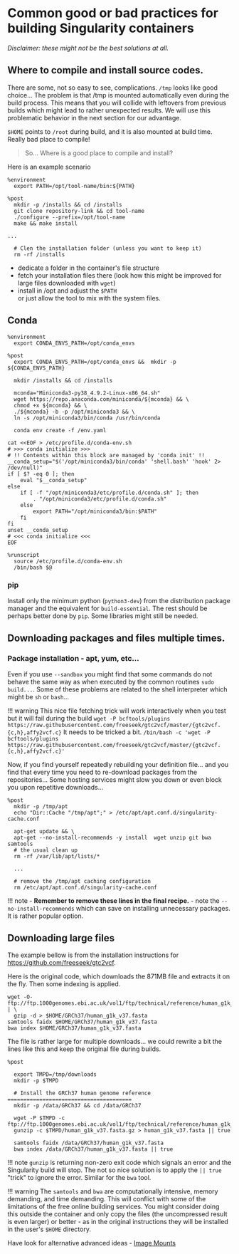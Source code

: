 # Common good or bad practices for building Singularity containers

_Disclaimer: these might not be the best solutions at all._

## Where to compile and install source codes.

There are some, not so easy to see, complications. `/tmp` looks like good choice... The problem is that /tmp is mounted automatically even during the build process. This means that you will collide with leftovers from previous builds which might lead to rather unexpected results. We will use this problematic behavior in the next section for our advantage.

`$HOME` points to `/root` during build, and it is also mounted at build time. Really bad place to compile!

> So... Where is a good place to compile and install?

Here is an example scenario

``` singularity hl_lines="2 5 7" linenums="1"
%environment
  export PATH=/opt/tool-name/bin:${PATH}

%post
  mkdir -p /installs && cd /installs
  git clone repository-link && cd tool-name
  ./configure --prefix=/opt/tool-name
  make && make install

...

  # Clen the installation folder (unless you want to keep it)
  rm -rf /installs
```

- dedicate a folder in the container's file structure
- fetch your installation files there (look how this might be improved for large files downloaded with `wget`)
- install in /opt and adjust the `$PATH`  
  or just allow the tool to mix with the system files.

## Conda

``` singularity
%environment
  export CONDA_ENVS_PATH=/opt/conda_envs

%post
  export CONDA_ENVS_PATH=/opt/conda_envs &&  mkdir -p ${CONDA_ENVS_PATH}

  mkdir /installs && cd /installs

  mconda="Miniconda3-py38_4.9.2-Linux-x86_64.sh"
  wget https://repo.anaconda.com/miniconda/${mconda} && \
  chmod +x ${mconda} && \
  ./${mconda} -b -p /opt/miniconda3 && \
  ln -s /opt/miniconda3/bin/conda /usr/bin/conda

  conda env create -f /env.yaml

cat <<EOF > /etc/profile.d/conda-env.sh
# >>> conda initialize >>>
# !! Contents within this block are managed by 'conda init' !!
__conda_setup="$('/opt/miniconda3/bin/conda' 'shell.bash' 'hook' 2> /dev/null)"
if [ $? -eq 0 ]; then
    eval "$__conda_setup"
else
    if [ -f "/opt/miniconda3/etc/profile.d/conda.sh" ]; then
        . "/opt/miniconda3/etc/profile.d/conda.sh"
    else
        export PATH="/opt/miniconda3/bin:$PATH"
    fi
fi
unset __conda_setup
# <<< conda initialize <<<
EOF

%runscript
  source /etc/profile.d/conda-env.sh
  /bin/bash $@
```

### pip

Install only the minimum python (`python3-dev`) from the distribution package manager and the equivalent for `build-essential`. The rest should be perhaps better done by `pip`. Some libraries might still be needed.

## Downloading packages and files multiple times.

### Package installation - apt, yum, etc...

Even if you use `--sandbox` you might find that some commands do not behave the same way as when executed by the common routines `sudo build...`. Some of these problems are related to the shell interpreter which might be `sh` or `bash`...

!!! warning
    This nice file fetching trick will work interactively when you test but it will fail during the build
    ```
    wget -P bcftools/plugins https://raw.githubusercontent.com/freeseek/gtc2vcf/master/{gtc2vcf.{c,h},affy2vcf.c}
    ```
    It needs to be tricked a bit.
    ```
    /bin/bash -c 'wget -P bcftools/plugins https://raw.githubusercontent.com/freeseek/gtc2vcf/master/{gtc2vcf.{c,h},affy2vcf.c}'
    ```

Now, if you find yourself repeatedly rebuilding your definition file... and you find that every time you need to re-download packages from the repositories... Some hosting services might slow you down or even block you upon repetitive downloads...



``` singularity hl_lines="2-3 12-13" linenums="1"
%post
  mkdir -p /tmp/apt
  echo "Dir::Cache "/tmp/apt";" > /etc/apt/apt.conf.d/singularity-cache.conf

  apt-get update && \
  apt-get --no-install-recommends -y install  wget unzip git bwa samtools
  # the usual clean up
  rm -rf /var/lib/apt/lists/*

  ...

  # remove the /tmp/apt caching configuration
  rm /etc/apt/apt.conf.d/singularity-cache.conf
```

!!! note
    - **Remember to remove these lines in the final recipe.**
    - note the `--no-install-recommends` which can save on installing unnecessary packages. It is rather popular option.



## Downloading large files

The example bellow is from the installation instructions for https://github.com/freeseek/gtc2vcf.

Here is the original code, which downloads the 871MB file and extracts it on the fly. Then some indexing is applied.
```
wget -O- ftp://ftp.1000genomes.ebi.ac.uk/vol1/ftp/technical/reference/human_g1k_v37.fasta.gz | \
  gzip -d > $HOME/GRCh37/human_g1k_v37.fasta
samtools faidx $HOME/GRCh37/human_g1k_v37.fasta
bwa index $HOME/GRCh37/human_g1k_v37.fasta
```

The file is rather large for multiple downloads... we could rewrite a bit the lines like this and keep the original file during builds.

``` singularity
%post

  export TMPD=/tmp/downloads
  mkdir -p $TMPD

  # Install the GRCh37 human genome reference =======================================
  mkdir -p /data/GRCh37 && cd /data/GRCh37

  wget -P $TMPD -c  ftp://ftp.1000genomes.ebi.ac.uk/vol1/ftp/technical/reference/human_g1k_v37.fasta.gz
  gunzip -c $TMPD/human_g1k_v37.fasta.gz > human_g1k_v37.fasta || true

  samtools faidx /data/GRCh37/human_g1k_v37.fasta
  bwa index /data/GRCh37/human_g1k_v37.fasta || true
```
!!! note
    `gunzip` is returning non-zero exit code which signals an error and the Singularity build will stop. The not so nice solution is to apply the `|| true` "trick" to ignore the error. Similar for the `bwa` tool.

!!! warning
    The `samtools` and `bwa` are computationally intensive, memory demanding, and time demanding. This will conflict with some of the limitations of the free online building services. You might consider doing this outside the container and only copy the files (the uncompressed result is even larger) or better - as in the original instructions they will be installed in the user's `$HOME` directory.

Have look for alternative advanced ideas - [Image Mounts](https://sylabs.io/guides/3.7/user-guide/bind_paths_and_mounts.html#image-mounts)